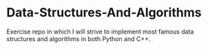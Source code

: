 # Data-Structures-And-Algorithms

Exercise repo in which I will strive to implement most famous data structures and algorithms in both Python and C++.
